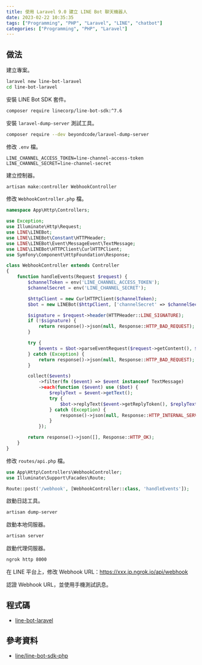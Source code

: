 ```yaml
---
title: 使用 Laravel 9.0 建立 LINE Bot 聊天機器人
date: 2023-02-22 10:35:35
tags: ["Programming", "PHP", "Laravel", "LINE", "chatbot"]
categories: ["Programming", "PHP", "Laravel"]
---
```


## 做法

建立專案。

```bash
laravel new line-bot-laravel
cd line-bot-laravel
```

安裝 LINE Bot SDK 套件。

```bash
composer require linecorp/line-bot-sdk:^7.6
```

安裝 `laravel-dump-server` 測試工具。

```bash
composer require --dev beyondcode/laravel-dump-server
```

修改 `.env` 檔。

```env
LINE_CHANNEL_ACCESS_TOKEN=line-channel-access-token
LINE_CHANNEL_SECRET=line-channel-secret
```

建立控制器。

```bash
artisan make:controller WebhookController
```

修改 `WebhookController.php` 檔。

```php
namespace App\Http\Controllers;

use Exception;
use Illuminate\Http\Request;
use LINE\LINEBot;
use LINE\LINEBot\Constant\HTTPHeader;
use LINE\LINEBot\Event\MessageEvent\TextMessage;
use LINE\LINEBot\HTTPClient\CurlHTTPClient;
use Symfony\Component\HttpFoundation\Response;

class WebhookController extends Controller
{
    function handleEvents(Request $request) {
        $channelToken = env('LINE_CHANNEL_ACCESS_TOKEN');
        $channelSecret = env('LINE_CHANNEL_SECRET');

        $httpClient = new CurlHTTPClient($channelToken);
        $bot = new LINEBot($httpClient, ['channelSecret' => $channelSecret]);

        $signature = $request->header(HTTPHeader::LINE_SIGNATURE);
        if (!$signature) {
            return response()->json(null, Response::HTTP_BAD_REQUEST);
        }

        try {
            $events = $bot->parseEventRequest($request->getContent(), $signature);
        } catch (Exception) {
            return response()->json(null, Response::HTTP_BAD_REQUEST);
        }

        collect($events)
            ->filter(fn ($event) => $event instanceof TextMessage)
            ->each(function ($event) use ($bot) {
                $replyText = $event->getText();
                try {
                    $bot->replyText($event->getReplyToken(), $replyText);
                } catch (Exception) {
                    response()->json(null, Response::HTTP_INTERNAL_SERVER_ERROR);
                }
            });

        return response()->json([], Response::HTTP_OK);
    }
}
```

修改 `routes/api.php` 檔。

```php
use App\Http\Controllers\WebhookController;
use Illuminate\Support\Facades\Route;

Route::post('/webhook', [WebhookController::class, 'handleEvents']);
```

啟動日誌工具。

```bash
artisan dump-server
```

啟動本地伺服器。

```bash
artisan server
```

啟動代理伺服器。

```bash
ngrok http 8000
```

在 LINE 平台上，修改 Webhook URL：<https://xxx.jp.ngrok.io/api/webhook>

認證 Webhook URL，並使用手機測試訊息。

## 程式碼

- [line-bot-laravel](https://github.com/memochou1993/line-bot-laravel)

## 參考資料

- [line/line-bot-sdk-php](https://github.com/line/line-bot-sdk-php)
